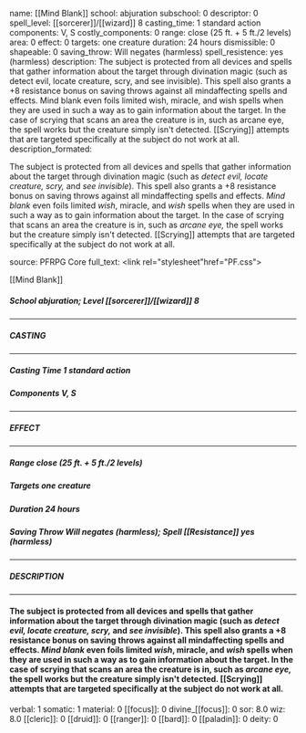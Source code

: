 name: [[Mind Blank]]
school: abjuration
subschool: 0
descriptor: 0
spell_level: [[sorcerer]]/[[wizard]] 8
casting_time: 1 standard action
components: V, S
costly_components: 0
range: close (25 ft. + 5 ft./2 levels)
area: 0
effect: 0
targets: one creature
duration: 24 hours
dismissible: 0
shapeable: 0
saving_throw: Will negates (harmless)
spell_resistence: yes (harmless)
description: The subject is protected from all devices and spells that gather information about the target through divination magic (such as detect evil, locate creature, scry, and see invisible). This spell also grants a +8 resistance bonus on saving throws against all mindaffecting spells and effects. Mind blank even foils limited wish, miracle, and wish spells when they are used in such a way as to gain information about the target. In the case of scrying that scans an area the creature is in, such as arcane eye, the spell works but the creature simply isn't detected. [[Scrying]] attempts that are targeted specifically at the subject do not work at all.
description_formated: <p>The subject is protected from all devices and spells that gather information about the target through divination magic (such as <i>detect evil, locate creature, scry,</i> and <i>see invisible</i>). This spell also grants a +8 resistance bonus on saving throws against all mindaffecting spells and effects. <i>Mind blank</i> even foils limited <i>wish</i>, miracle, and <i>wish</i> spells when they are used in such a way as to gain information about the target. In the case of scrying that scans an area the creature is in, such as <i>arcane eye,</i> the spell works but the creature simply isn't detected. [[Scrying]] attempts that are targeted specifically at the subject do not work at all.</p>
source: PFRPG Core
full_text: <link rel="stylesheet"href="PF.css"><div class="heading"><p class="alignleft">[[Mind Blank]]</p><div style="clear: both;"></div></div><div><h5><b>School </b>abjuration; <b>Level </b>[[sorcerer]]/[[wizard]] 8</h5></div><hr/><div><h5><b>CASTING</b></h5></div><hr/><div><h5><b>Casting Time </b>1 standard action</h5><h5><b>Components </b>V, S</h5></div><hr/><div><h5><b>EFFECT</b></h5></div><hr/><div><h5><b>Range </b>close (25 ft. + 5 ft./2 levels)</h5><h5><b>Targets </b>one creature</h5><h5><b>Duration </b>24 hours</h5><h5><b>Saving Throw </b>Will negates (harmless); <b>Spell [[Resistance]] </b>yes (harmless)</h5></div><hr/><div><h5><b>DESCRIPTION</b></h5></div><hr/><div><h4><p>The subject is protected from all devices and spells that gather information about the target through divination magic (such as <i>detect evil, locate creature, scry,</i> and <i>see invisible</i>). This spell also grants a +8 resistance bonus on saving throws against all mindaffecting spells and effects. <i>Mind blank</i> even foils limited <i>wish</i>, miracle, and <i>wish</i> spells when they are used in such a way as to gain information about the target. In the case of scrying that scans an area the creature is in, such as <i>arcane eye,</i> the spell works but the creature simply isn't detected. [[Scrying]] attempts that are targeted specifically at the subject do not work at all.</p></h4></div>
verbal: 1
somatic: 1
material: 0
[[focus]]: 0
divine_[[focus]]: 0
sor: 8.0
wiz: 8.0
[[cleric]]: 0
[[druid]]: 0
[[ranger]]: 0
[[bard]]: 0
[[paladin]]: 0
deity: 0
